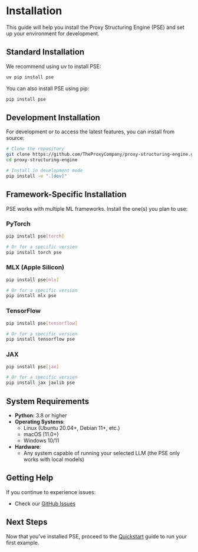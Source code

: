 # Installation

This guide will help you install the Proxy Structuring Engine (PSE) and set up your environment for development.

## Standard Installation

We recommend using uv to install PSE:
```bash
uv pip install pse
```

You can also install PSE using pip:

```bash
pip install pse
```


## Development Installation

For development or to access the latest features, you can install from source:

```bash
# Clone the repository
git clone https://github.com/TheProxyCompany/proxy-structuring-engine.git
cd proxy-structuring-engine

# Install in development mode
pip install -e ".[dev]"
```

## Framework-Specific Installation

PSE works with multiple ML frameworks. Install the one(s) you plan to use:

### PyTorch

```bash
pip install pse[torch]

# Or for a specific version
pip install torch pse
```

### MLX (Apple Silicon)

```bash
pip install pse[mlx]

# Or for a specific version
pip install mlx pse
```

### TensorFlow

```bash
pip install pse[tensorflow]

# Or for a specific version
pip install tensorflow pse
```

### JAX

```bash
pip install pse[jax]

# Or for a specific version
pip install jax jaxlib pse
```

## System Requirements

- **Python**: 3.8 or higher
- **Operating Systems**:
  - Linux (Ubuntu 20.04+, Debian 11+, etc.)
  - macOS (11.0+)
  - Windows 10/11
- **Hardware**:
  - Any system capable of running your selected LLM (the PSE only works with local models)

## Getting Help

If you continue to experience issues:

- Check our [GitHub Issues](https://github.com/TheProxyCompany/proxy-structuring-engine/issues)

## Next Steps

Now that you've installed PSE, proceed to the [Quickstart](quickstart.md) guide to run your first example.
